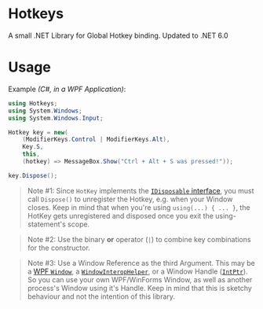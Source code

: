 # Hotkeys
A small .NET Library for Global Hotkey binding. Updated to .NET 6.0

# Usage

Example _(C#, in a WPF Application)_:
```cs
using Hotkeys;
using System.Windows;
using System.Windows.Input;

Hotkey key = new(
    (ModifierKeys.Control | ModifierKeys.Alt),
    Key.S,
    this,
    (hotkey) => MessageBox.Show("Ctrl + Alt + S was pressed!"));

key.Dispose();
```

> Note #1: Since `HotKey` implements the [`IDisposable` interface](https://docs.microsoft.com/en-us/dotnet/api/system.idisposable?view=netcore-3.1), you must call `Dispose()` to unregister the Hotkey, e.g. when your Window closes. Keep in mind that when you're using `using(...) { ... }`, the HotKey gets unregistered and disposed once you exit the using-statement's scope.

> Note #2: Use the binary **or** operator (`|`) to combine key combinations for the constructor.

> Note #3: Use a Window Reference as the third Argument. This may be a [WPF `Window`](https://docs.microsoft.com/en-us/dotnet/api/system.windows.window?view=netcore-3.1), a [`WindowInteropHelper`](https://docs.microsoft.com/en-us/dotnet/api/system.windows.interop.windowinterophelper?view=netcore-3.1), or a Window Handle ([`IntPtr`](https://stackoverflow.com/questions/1953582/how-to-i-get-the-window-handle-by-giving-the-process-name-that-is-running)). So you can use your own WPF/WinForms Window, as well as another process's Window using it's Handle. Keep in mind that this is sketchy behaviour and not the intention of this library.
